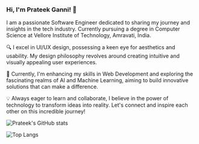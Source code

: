 ### Hi, I'm Prateek Ganni! 👋  
I am a passionate Software Engineer dedicated to sharing my journey and insights in the tech industry. Currently pursuing a degree in Computer Science at Vellore Institute of Technology, Amravati, India.

🔍 I excel in UI/UX design, possessing a keen eye for aesthetics and usability. My design philosophy revolves around creating intuitive and visually appealing user experiences.

🌱 Currently, I'm enhancing my skills in Web Development and exploring the fascinating realms of AI and Machine Learning, aiming to build innovative solutions that can make a difference.

💡 Always eager to learn and collaborate, I believe in the power of technology to transform ideas into reality. Let's connect and inspire each other on this incredible journey!

![Prateek's GitHub stats](https://github-readme-stats.vercel.app/api?username=PrateekOne&show_icons=true&theme=neon)

![Top Langs](https://github-readme-stats.vercel.app/api/top-langs/?username=PrateekOne&layout=compact&theme=neon)


